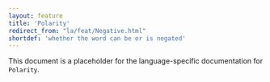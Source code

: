 ```yaml
---
layout: feature
title: 'Polarity'
redirect_from: "la/feat/Negative.html"
shortdef: 'whether the word can be or is negated'
---
```


This document is a placeholder for the language-specific documentation
for `Polarity`.
